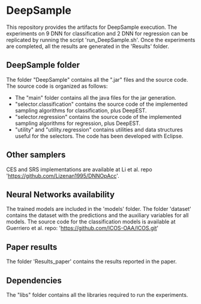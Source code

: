 # DeepSample

This repository provides the artifacts for DeepSample execution. 
The experiments on 9 DNN for classification and 2 DNN for regression can be replicated by running the script 'run_DeepSample.sh'.
Once the experiments are completed, all the results are generated in the 'Results' folder.

## DeepSample folder
The folder "DeepSample" contains all the ".jar" files and the source code.
The source code is organized as follows:
- The "main" folder contains all the java files for the jar generation.
- "selector.classification" contains the source code of the implemented sampling algorithms for classification, plus DeepEST.
- "selector.regression" contains the source code of the implemented sampling algorithms for regression, plus DeepEST.
- "utility" and "utility.regression" contains utilities and data structures useful for the selectors.
The code has been developed with Eclipse.

## Other samplers
CES and SRS implementations are available at Li et al. repo 'https://github.com/Lizenan1995/DNNOpAcc'.

## Neural Networks availability
The trained models are included in the 'models' folder.
The folder 'dataset' contains the dataset with the predictions and the auxiliary variables for all models.
The source code for the classification models is available at Guerriero et al. repo: 'https://github.com/ICOS-OAA/ICOS.git'

## Paper results
The folder 'Results_paper' contains the results reported in the paper.

## Dependencies
The "libs" folder contains all the libraries required to run the experiments.